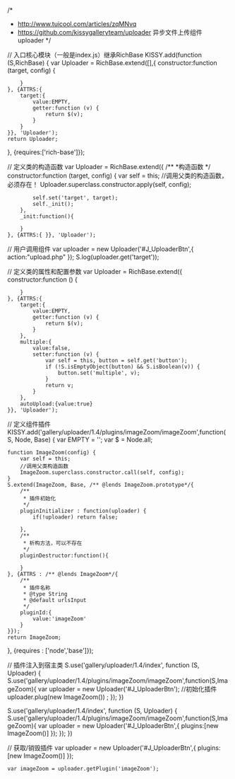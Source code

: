 /*
 * http://www.tuicool.com/articles/zqMNvq
 * https://github.com/kissygalleryteam/uploader 异步文件上传组件 uploader
 */

// 入口核心模块（一般是index.js）继承RichBase
KISSY.add(function (S,RichBase) {
    var Uploader = RichBase.extend([],{
        constructor:function (target, config) {

        }
    }, {ATTRS:{
        target:{
            value:EMPTY,
            getter:function (v) {
                return $(v);
            }
        }
    }}, 'Uploader');
    return Uploader;
}, {requires:['rich-base']});

// 定义类的构造函数
var Uploader = RichBase.extend({
        /**
         *构造函数
        */
        constructor:function (target, config) {
            var self = this;
            //调用父类的构造函数，必须存在！
            Uploader.superclass.constructor.apply(self, config);

            self.set('target', target);
            self._init();
        },
        _init:function(){

        }
    }, {ATTRS:{ }}, 'Uploader');

// 用户调用组件
var uploader = new Uploader('#J_UploaderBtn',{
    action:"upload.php"
});
S.log(uploader.get('target'));

// 定义类的属性和配置参数
var Uploader = RichBase.extend({
        constructor:function () {

        }
    }, {ATTRS:{
        target:{
            value:EMPTY,
            getter:function (v) {
                return $(v);
            }
        },
        multiple:{
            value:false,
            setter:function (v) {
                var self = this, button = self.get('button');
                if (!S.isEmptyObject(button) && S.isBoolean(v)) {
                    button.set('multiple', v);
                }
                return v;
            }
        },
        autoUpload:{value:true}
    }}, 'Uploader');

// 定义组件插件
KISSY.add('gallery/uploader/1.4/plugins/imageZoom/imageZoom',function(S, Node, Base) {
    var EMPTY = '';
    var $ = Node.all;

    function ImageZoom(config) {
        var self = this;
        //调用父类构造函数
        ImageZoom.superclass.constructor.call(self, config);
    }
    S.extend(ImageZoom, Base, /** @lends ImageZoom.prototype*/{
        /**
         * 插件初始化
         */
        pluginInitializer : function(uploader) {
            if(!uploader) return false;

        },
        /**
         * 析构方法，可以不存在
         */
        pluginDestructor:function(){

        }
    }, {ATTRS : /** @lends ImageZoom*/{
        /**
         * 插件名称
         * @type String
         * @default urlsInput
         */
        pluginId:{
            value:'imageZoom'
        }
    }});
    return ImageZoom;
}, {requires : ['node','base']});

// 插件注入到宿主类
S.use('gallery/uploader/1.4/index', function (S, Uploader) {
        S.use('gallery/uploader/1.4/plugins/imageZoom/imageZoom',function(S,ImageZoom){
            var uploader = new Uploader('#J_UploaderBtn');
            //初始化插件
            uploader.plug(new ImageZoom()) ;
        });
    })

S.use('gallery/uploader/1.4/index', function (S, Uploader) {
        S.use('gallery/uploader/1.4/plugins/imageZoom/imageZoom',function(S,ImageZoom){
            var uploader = new Uploader('#J_UploaderBtn',{
                plugins:[new ImageZoom()]
            });
        });
    })


// 获取/销毁插件
var uploader = new Uploader('#J_UploaderBtn',{
        plugins:[new ImageZoom()]
    });

    var imageZoom = uploader.getPlugin('imageZoom');
